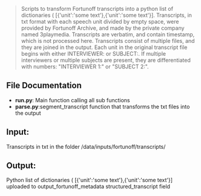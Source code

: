 
> Scripts to transform Fortunoff transcripts into a python list of dictionaries ( [{'unit':'some text'},{'unit':'some text'}]. Transcripts, in txt format with each speech unit divided by empty space, were provided by Fortunoff Archive, and made by the private company named 3playmedia. Transcripts are verbatim, and contain timestamp, which is not processed here. Transcripts consist of multiple files, and they are joined in the output. Each unit in the original transcript file begins with either INTERVIEWER: or SUBJECT:. If multiple interviewers or multiple subjects are present, they are differentiated with numbers: "INTERVIEWER 1:" or "SUBJECT 2:".
> 


## File Documentation


* **run.py**: Main function calling all sub functions
* **parse.py**:segment_transcript function that transforms the txt files into the output

## Input:
Transcripts in txt in the folder /data/inputs/fortunoff/transcripts/
## Output:
Python list of dictionaries ( [{'unit':'some text'},{'unit':'some text'}] uploaded to output_fortunoff_metadata structured_transcript field




